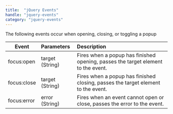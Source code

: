 ```yaml
---
title:  "jQuery Events"
handle: "jquery-events"
category: "jquery-events"
---
```


The following events occur when opening, closing, or toggling a popup

| Event        | Parameters          | Description  |
| ------------- |:-------------| :-----|
| focus:open     | target (String) | Fires when a popup has finished opening, passes the target element to the event. |
| focus:close    | target (String)     |   Fires when a popup has finished closing, passes the target element to the event. |
| focus:error | error (String)      | Fires when an event cannot open or close, passes the error to the event. |
